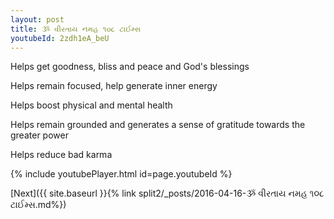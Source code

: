 ```yaml
---
layout: post
title: ૐ વીરતાય નમહ ૧૦૮ ટાઈમ્સ
youtubeId: 2zdh1eA_beU
---
```

 
 
Helps get goodness, bliss and peace and God's blessings
 
Helps remain focused, help generate inner energy 
 
Helps boost physical and mental health 
 
Helps remain grounded and generates a sense of gratitude towards the greater power 
 
Helps reduce bad karma
 
 
 
 


{% include youtubePlayer.html id=page.youtubeId %}
 
[Next]({{ site.baseurl }}{% link  split2/_posts/2016-04-16-ૐ વીરતાય નમહ ૧૦૮ ટાઈમ્સ.md%})
 
